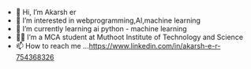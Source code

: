 - 👋 Hi, I’m Akarsh er
- 👀 I’m interested in webprogramming,AI,machine learning
- 🌱 I’m currently learning ai python - machine learning
- 👨‍💻 I’m a MCA student at Muthoot Institute of Technology and Science 
- 📫 How to reach me ...https://www.linkedin.com/in/akarsh-e-r-754368326
  
<!---
Akarsher/Akarsher is a ✨ special ✨ repository because its `README.md` (this file) appears on your GitHub profile.
You can click the Preview link to take a look at your changes.
--->

